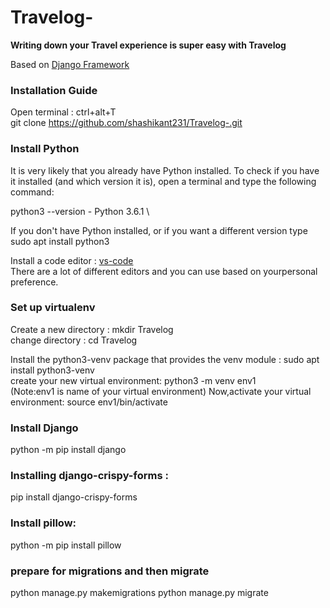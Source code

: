# Travelog- 
**Writing down your Travel experience is super easy with Travelog**


Based on
[Django Framework](https://docs.djangoproject.com/en/3.1/)

### Installation Guide

Open terminal : ctrl+alt+T \
git clone https://github.com/shashikant231/Travelog-.git

### Install Python
It is very likely that you already have Python installed. To check if you have it installed (and which version it is), open a terminal and type the following command:

python3 --version - Python 3.6.1 \

 If you don't have Python installed, or if you want a different version type\
 sudo apt install python3
 
 Install a code editor : [vs-code](https://code.visualstudio.com/) \
 There are a lot of different editors and you can use based on yourpersonal preference. 
 
 ### Set up virtualenv
 Create a new directory : mkdir Travelog\
 change directory : cd Travelog
 
 Install the python3-venv package that provides the venv module : sudo apt install python3-venv \
 create your new virtual environment: python3 -m venv env1 \
 (Note:env1 is name of your virtual environment)
 Now,activate your virtual environment: source env1/bin/activate
 
### Install Django 
 python -m pip install django
 
 ### Installing django-crispy-forms :
 pip install django-crispy-forms
 
 ### Install pillow:
 python -m pip install pillow
 
 ### prepare for migrations and then migrate
 python manage.py makemigrations
 python manage.py migrate
 
 
 



 


